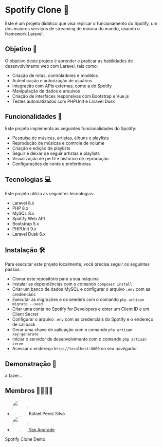# Spotify Clone 🎵

Este é um projeto didático que visa replicar o funcionamento do Spotify, um dos maiores serviços de streaming de música do mundo, usando o framework Laravel.

## Objetivo 🎯

O objetivo deste projeto é aprender e praticar as habilidades de desenvolvimento web com Laravel, tais como:

- Criação de rotas, controladores e modelos
- Autenticação e autorização de usuários
- Integração com APIs externas, como a do Spotify
- Manipulação de dados e arquivos
- Criação de interfaces responsivas com Bootstrap e Vue.js
- Testes automatizados com PHPUnit e Laravel Dusk

## Funcionalidades 🎁

Este projeto implementa as seguintes funcionalidades do Spotify:

- Pesquisa de músicas, artistas, álbuns e playlists
- Reprodução de músicas e controle de volume
- Criação e edição de playlists
- Seguir e deixar de seguir artistas e playlists
- Visualização de perfil e histórico de reprodução
- Configurações de conta e preferências

## Tecnologias 💻

Este projeto utiliza as seguintes tecnologias:

- Laravel 8.x
- PHP 8.x
- MySQL 8.x
- Spotify Web API
- Bootstrap 5.x
- PHPUnit 9.x
- Laravel Dusk 6.x

## Instalação 🛠️

Para executar este projeto localmente, você precisa seguir os seguintes passos:

- Clonar este repositório para a sua máquina
- Instalar as dependências com o comando `composer install`
- Criar um banco de dados MySQL e configurar o arquivo `.env` com as credenciais
- Executar as migrações e os seeders com o comando `php artisan migrate --seed`
- Criar uma conta no Spotify for Developers e obter um Client ID e um Client Secret
- Configurar o arquivo `.env` com as credenciais do Spotify e o endereço de callback
- Gerar uma chave de aplicação com o comando `php artisan key:generate`
- Iniciar o servidor de desenvolvimento com o comando `php artisan serve`
- Acessar o endereço `http://localhost:8000` no seu navegador

## Demonstração 🎥

a fazer...

## Membros 👨‍👨‍👦‍👦
  - <img src="https://avatars.githubusercontent.com/u/126112322?s=400&u=59abdf7171067a1f748a38ce03e5b1294e6e14ea&v=4" style="width:50px;height:50px;border-radius:50px"> Rafael Perez Silva
  - <a href="https://github.com/Yan0606"><img src="https://avatars.githubusercontent.com/u/116196986?v=4" style="width:50px;height:50px;border-radius:50px"> Yan Andrade  </a>

Spotify Clone Demo
